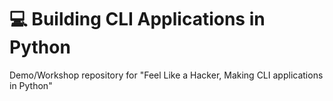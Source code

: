 # :computer: Building CLI Applications in Python

Demo/Workshop repository for "Feel Like a Hacker, Making  CLI applications in Python"

